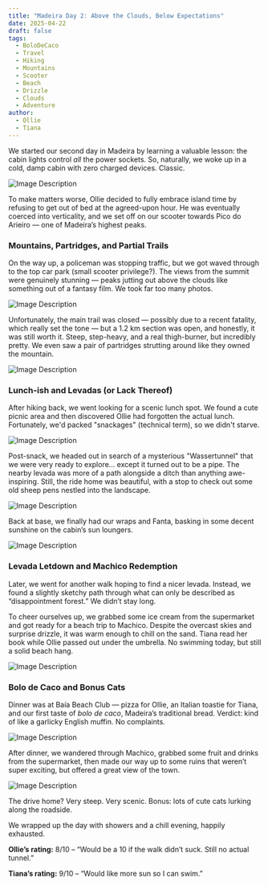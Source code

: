 ```yaml
---
title: "Madeira Day 2: Above the Clouds, Below Expectations"
date: 2025-04-22
draft: false
tags:
  - BoloDeCaco
  - Travel
  - Hiking
  - Mountains
  - Scooter
  - Beach
  - Drizzle
  - Clouds
  - Adventure
author:
  - Ollie
  - Tiana
---
```

We started our second day in Madeira by learning a valuable lesson: the cabin lights control _all_ the power sockets. So, naturally, we woke up in a cold, damp cabin with zero charged devices. Classic.

![Image Description](/images/IMG_3887.webp)

To make matters worse, Ollie decided to fully embrace island time by refusing to get out of bed at the agreed-upon hour. He was eventually coerced into verticality, and we set off on our scooter towards Pico do Arieiro — one of Madeira’s highest peaks.

### Mountains, Partridges, and Partial Trails

On the way up, a policeman was stopping traffic, but we got waved through to the top car park (small scooter privilege?). The views from the summit were genuinely stunning — peaks jutting out above the clouds like something out of a fantasy film. We took far too many photos.

![Image Description](/images/IMG_3911.webp)

Unfortunately, the main trail was closed — possibly due to a recent fatality, which really set the tone — but a 1.2 km section was open, and honestly, it was still worth it. Steep, step-heavy, and a real thigh-burner, but incredibly pretty. We even saw a pair of partridges strutting around like they owned the mountain.

![Image Description](/images/IMG_3982.webp)

### Lunch-ish and Levadas (or Lack Thereof)

After hiking back, we went looking for a scenic lunch spot. We found a cute picnic area and then discovered Ollie had forgotten the actual lunch. Fortunately, we'd packed "snackages" (technical term), so we didn't starve.

![Image Description](/images/IMG_4015.webp)

Post-snack, we headed out in search of a mysterious "Wassertunnel" that we were very ready to explore… except it turned out to be a pipe. The nearby levada was more of a path alongside a ditch than anything awe-inspiring. Still, the ride home was beautiful, with a stop to check out some old sheep pens nestled into the landscape.

![Image Description](/images/IMG_4046.webp)

Back at base, we finally had our wraps and Fanta, basking in some decent sunshine on the cabin’s sun loungers.

![Image Description](/images/IMG_4052.webp)

### Levada Letdown and Machico Redemption

Later, we went for another walk hoping to find a nicer levada. Instead, we found a slightly sketchy path through what can only be described as “disappointment forest.” We didn’t stay long.

To cheer ourselves up, we grabbed some ice cream from the supermarket and got ready for a beach trip to Machico. Despite the overcast skies and surprise drizzle, it was warm enough to chill on the sand. Tiana read her book while Ollie passed out under the umbrella. No swimming today, but still a solid beach hang.

![Image Description](/images/IMG_4064.webp)

### Bolo de Caco and Bonus Cats

Dinner was at Baía Beach Club — pizza for Ollie, an Italian toastie for Tiana, and our first taste of _bolo de caco_, Madeira’s traditional bread. Verdict: kind of like a garlicky English muffin. No complaints.

![Image Description](/images/IMG_4069.webp)

After dinner, we wandered through Machico, grabbed some fruit and drinks from the supermarket, then made our way up to some ruins that weren’t super exciting, but offered a great view of the town.

![Image Description](/images/IMG_4107.webp)

The drive home? Very steep. Very scenic. Bonus: lots of cute cats lurking along the roadside.

We wrapped up the day with showers and a chill evening, happily exhausted.

**Ollie’s rating:** 8/10 – “Would be a 10 if the walk didn’t suck. Still no actual tunnel.”

**Tiana’s rating:** 9/10 – “Would like more sun so I can swim.”

